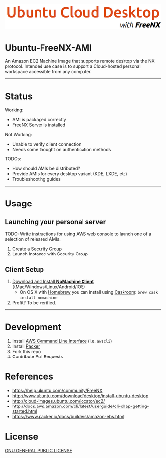 
![](/resources/images/banner.png?raw=true "Ubuntu Cloud Desktop with FreeNX")

# Ubuntu-FreeNX-AMI

An Amazon EC2 Machine Image that supports remote desktop via the NX protocol. Intended use case is to support a Cloud-hosted personal workspace accessible from any computer.

-----

# Status

Working:

- AMI is packaged correctly
- FreeNX Server is installed

Not Working:

- Unable to verify client connection
- Needs some thought on authentication methods

TODOs:

- How should AMIs be distributed?
- Provide AMIs for every desktop variant (KDE, LXDE, etc)
- Troubleshooting guides

-----

# Usage

## Launching your personal server

TODO: Write instructions for using AWS web console to launch one of a selection of released AMIs.

1. Create a Security Group
2. Launch Instance with Security Group

## Client Setup

1. [Download and Install **NoMachine Client**](https://www.nomachine.com/download) ((Mac/Windows/Linux/Android/iOS)
    - On OS X with [Homebrew](http://brew.sh/) you can install using [Caskroom](http://caskroom.io/): `brew cask install nomachine`
2. Profit? To be verified.

-----

# Development

1. Install [AWS Command Line Interface](http://aws.amazon.com/cli/) (i.e. `awscli`)
2. Install [Packer](https://www.packer.io/)
3. Fork this repo
4. Contribute Pull Requests

# References

- https://help.ubuntu.com/community/FreeNX
- http://www.ubuntu.com/download/desktop/install-ubuntu-desktop
- http://cloud-images.ubuntu.com/locator/ec2/
- http://docs.aws.amazon.com/cli/latest/userguide/cli-chap-getting-started.html
- https://www.packer.io/docs/builders/amazon-ebs.html

# License

[GNU GENERAL PUBLIC LICENSE](https://github.com/anthonywu/Ubuntu-FreeNX-AMI/blob/master/LICENSE)
